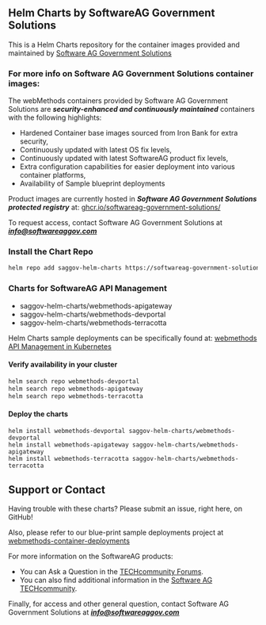 ## Helm Charts by SoftwareAG Government Solutions

This is a Helm Charts repository for the container images provided and maintained by [Software AG Government Solutions](https://www.softwareaggov.com)

### For more info on Software AG Government Solutions container images:

The webMethods containers provided by Software AG Government Solutions are ***security-enhanced and continuously maintained*** containers with the following highlights:

- Hardened Container base images sourced from Iron Bank for extra security,
- Continuously updated with latest OS fix levels,
- Continuously updated with latest SoftwareAG product fix levels,
- Extra configuration capabilities for easier deployment into various container platforms,
- Availability of Sample blueprint deployments

Product images are currently hosted in ***Software AG Government Solutions protected registry*** at: [ghcr.io/softwareag-government-solutions/](https://github.com/orgs/softwareag-government-solutions/packages)

To request access, contact Software AG Government Solutions at ***info@softwareaggov.com***

### Install the Chart Repo

```bash
helm repo add saggov-helm-charts https://softwareag-government-solutions.github.io/saggov-helm-charts
```

### Charts for SoftwareAG API Management

- saggov-helm-charts/webmethods-apigateway
- saggov-helm-charts/webmethods-devportal
- saggov-helm-charts/webmethods-terracotta

Helm Charts sample deployments can be specifically found at: [webmethods API Management in Kubernetes](https://github.com/softwareag-government-solutions/webmethods-container-deployments/tree/main/kubernetes/api_management/)


#### Verify availability in your cluster

```bash
helm search repo webmethods-devportal
helm search repo webmethods-apigateway
helm search repo webmethods-terracotta
```

#### Deploy the charts

```
helm install webmethods-devportal saggov-helm-charts/webmethods-devportal
helm install webmethods-apigateway saggov-helm-charts/webmethods-apigateway
helm install webmethods-terracotta saggov-helm-charts/webmethods-terracotta
```

## Support or Contact

Having trouble with these charts? Please submit an issue, right here, on GitHub!

Also, please refer to our blue-print sample deployments project at [webmethods-container-deployments](https://github.com/softwareag-government-solutions/webmethods-container-deployments)

For more information on the SoftwareAG products:
 - You can Ask a Question in the [TECHcommunity Forums](http://tech.forums.softwareag.com).
 - You can also find additional information in the [Software AG TECHcommunity](http://techcommunity.softwareag.com).

Finally, for access and other general question, contact Software AG Government Solutions at ***info@softwareaggov.com***
